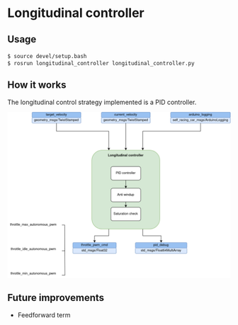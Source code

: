 # Longitudinal controller

## Usage

```console
$ source devel/setup.bash
$ rosrun longitudinal_controller longitudinal_controller.py
```

## How it works

The longitudinal control strategy implemented is a PID controller.

![](images/controller.png)

## Future improvements

- Feedforward term
